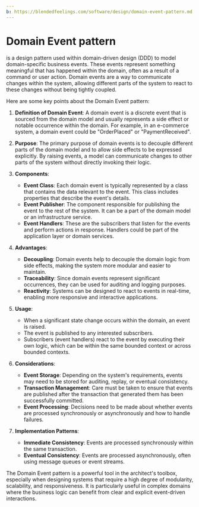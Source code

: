 ```yaml
---
b: https://blendedfeelings.com/software/design/domain-event-pattern.md
---
```


# Domain Event pattern 
is a design pattern used within domain-driven design (DDD) to model domain-specific business events. These events represent something meaningful that has happened within the domain, often as a result of a command or user action. Domain events are a way to communicate changes within the system, allowing different parts of the system to react to these changes without being tightly coupled.

Here are some key points about the Domain Event pattern:

1. **Definition of Domain Event**: A domain event is a discrete event that is sourced from the domain model and usually represents a side effect or notable occurrence within the domain. For example, in an e-commerce system, a domain event could be "OrderPlaced" or "PaymentReceived".

2. **Purpose**: The primary purpose of domain events is to decouple different parts of the domain model and to allow side effects to be expressed explicitly. By raising events, a model can communicate changes to other parts of the system without directly invoking their logic.

3. **Components**:
    - **Event Class**: Each domain event is typically represented by a class that contains the data relevant to the event. This class includes properties that describe the event's details.
    - **Event Publisher**: The component responsible for publishing the event to the rest of the system. It can be a part of the domain model or an infrastructure service.
    - **Event Handlers**: These are the subscribers that listen for the events and perform actions in response. Handlers could be part of the application layer or domain services.

4. **Advantages**:
    - **Decoupling**: Domain events help to decouple the domain logic from side effects, making the system more modular and easier to maintain.
    - **Traceability**: Since domain events represent significant occurrences, they can be used for auditing and logging purposes.
    - **Reactivity**: Systems can be designed to react to events in real-time, enabling more responsive and interactive applications.

5. **Usage**:
    - When a significant state change occurs within the domain, an event is raised.
    - The event is published to any interested subscribers.
    - Subscribers (event handlers) react to the event by executing their own logic, which can be within the same bounded context or across bounded contexts.

6. **Considerations**:
    - **Event Storage**: Depending on the system's requirements, events may need to be stored for auditing, replay, or eventual consistency.
    - **Transaction Management**: Care must be taken to ensure that events are published after the transaction that generated them has been successfully committed.
    - **Event Processing**: Decisions need to be made about whether events are processed synchronously or asynchronously and how to handle failures.

7. **Implementation Patterns**:
    - **Immediate Consistency**: Events are processed synchronously within the same transaction.
    - **Eventual Consistency**: Events are processed asynchronously, often using message queues or event streams.

The Domain Event pattern is a powerful tool in the architect's toolbox, especially when designing systems that require a high degree of modularity, scalability, and responsiveness. It is particularly useful in complex domains where the business logic can benefit from clear and explicit event-driven interactions.